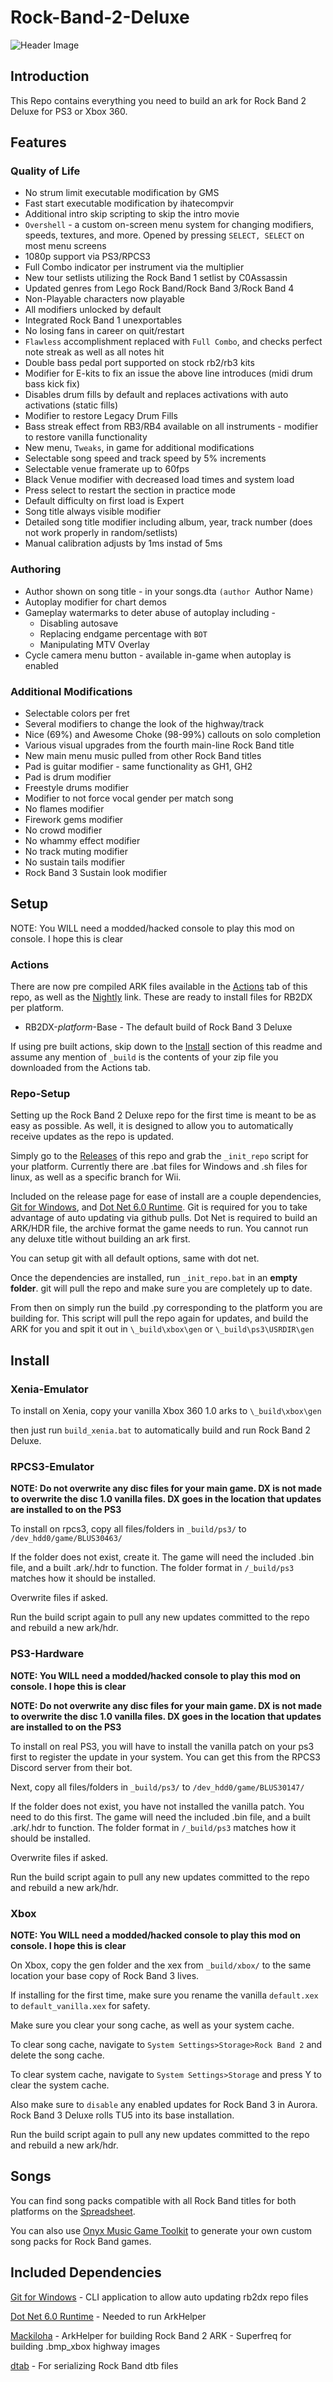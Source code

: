 # Rock-Band-2-Deluxe

![Header Image](dependencies/header.png)

## Introduction

This Repo contains everything you need to build an ark for Rock Band 2 Deluxe for PS3 or Xbox 360.

## Features

### Quality of Life
* No strum limit executable modification by GMS
* Fast start executable modification by ihatecompvir
* Additional intro skip scripting to skip the intro movie
* `Overshell` - a custom on-screen menu system for changing modifiers, speeds, textures, and more. Opened by pressing `SELECT, SELECT` on most menu screens
* 1080p support via PS3/RPCS3
* Full Combo indicator per instrument via the multiplier
* New tour setlists utilizing the Rock Band 1 setlist by C0Assassin
* Updated genres from Lego Rock Band/Rock Band 3/Rock Band 4
* Non-Playable characters now playable
* All modifiers unlocked by default
* Integrated Rock Band 1 unexportables
* No losing fans in career on quit/restart
* `Flawless` accomplishment replaced with `Full Combo`, and checks perfect note streak as well as all notes hit
* Double bass pedal port supported on stock rb2/rb3 kits
* Modifier for E-kits to fix an issue the above line introduces (midi drum bass kick fix)
* Disables drum fills by default and replaces activations with auto activations (static fills)
* Modifier to restore Legacy Drum Fills
* Bass streak effect from RB3/RB4 available on all instruments - modifier to restore vanilla functionality
* New menu, `Tweaks`, in game for additional modifications
* Selectable song speed and track speed by 5% increments
* Selectable venue framerate up to 60fps
* Black Venue modifier with decreased load times and system load
* Press select to restart the section in practice mode
* Default difficulty on first load is Expert
* Song title always visible modifier
* Detailed song title modifier including album, year, track number (does not work properly in random/setlists)
* Manual calibration adjusts by 1ms instad of 5ms

### Authoring
* Author shown on song title - in your songs.dta `(author `Author Name`)`
* Autoplay modifier for chart demos
* Gameplay watermarks to deter abuse of autoplay including -
    * Disabling autosave
    * Replacing endgame percentage with `BOT`
    * Manipulating MTV Overlay
* Cycle camera menu button - available in-game when autoplay is enabled

### Additional Modifications
* Selectable colors per fret
* Several modifiers to change the look of the highway/track
* Nice (69%) and Awesome Choke (98-99%) callouts on solo completion
* Various visual upgrades from the fourth main-line Rock Band title
* New main menu music pulled from other Rock Band titles
* Pad is guitar modifier - same functionality as GH1, GH2
* Pad is drum modifier
* Freestyle drums modifier
* Modifier to not force vocal gender per match song
* No flames modifier
* Firework gems modifier
* No crowd modifier
* No whammy effect modifier
* No track muting modifier
* No sustain tails modifier
* Rock Band 3 Sustain look modifier

## Setup

NOTE: You WILL need a modded/hacked console to play this mod on console. I hope this is clear

### Actions

There are now pre compiled ARK files available in the [Actions](https://github.com/hmxmilohax/rock-band-2-deluxe/actions) tab of this repo, as well as the [Nightly](https://nightly.link/hmxmilohax/rock-band-2-deluxe/workflows/build/main) link. These are ready to install files for RB2DX per platform.

* RB2DX-*platform*-Base - The default build of Rock Band 3 Deluxe

If using pre built actions, skip down to the [Install](#install) section of this readme and assume any mention of `_build` is the contents of your zip file you downloaded from the Actions tab.

### Repo-Setup
Setting up the Rock Band 2 Deluxe repo for the first time is meant to be as easy as possible.
As well, it is designed to allow you to automatically receive updates as the repo is updated.

Simply go to the [Releases](https://github.com/hmxmilohax/rock-band-2-deluxe/releases) of this repo and grab the `_init_repo` script for your platform. Currently there are .bat files for Windows and .sh files for linux, as well as a specific branch for Wii.

Included on the release page for ease of install are a couple dependencies, [Git for Windows](https://gitforwindows.org/), and [Dot Net 6.0 Runtime](https://dotnet.microsoft.com/en-us/download/dotnet/6.0/runtime).
Git is required for you to take advantage of auto updating via github pulls. Dot Net is required to build an ARK/HDR file, the archive format the game needs to run. You cannot run any deluxe title without building an ark first.

You can setup git with all default options, same with dot net.

Once the dependencies are installed, run `_init_repo.bat` in an **empty folder**. git will pull the repo and make sure you are completely up to date.

From then on simply run the build .py corresponding to the platform you are building for. This script will pull the repo again for updates, and build the ARK for you and spit it out in `\_build\xbox\gen` or `\_build\ps3\USRDIR\gen`

## Install

### Xenia-Emulator

To install on Xenia, copy your vanilla Xbox 360 1.0 arks to `\_build\xbox\gen`

then just run `build_xenia.bat` to automatically build and run Rock Band 2 Deluxe.

### RPCS3-Emulator

**NOTE: Do not overwrite any disc files for your main game. DX is not made to overwrite the disc 1.0 vanilla files. DX goes in the location that updates are installed to on the PS3**

To install on rpcs3, copy all files/folders in `_build/ps3/` to `/dev_hdd0/game/BLUS30463/`

If the folder does not exist, create it. The game will need the included .bin file, and a built .ark/.hdr to function. The folder format in `/_build/ps3` matches how it should be installed.

Overwrite files if asked.

Run the build script again to pull any new updates committed to the repo and rebuild a new ark/hdr.

### PS3-Hardware

**NOTE: You WILL need a modded/hacked console to play this mod on console. I hope this is clear**

**NOTE: Do not overwrite any disc files for your main game. DX is not made to overwrite the disc 1.0 vanilla files. DX goes in the location that updates are installed to on the PS3**

To install on real PS3, you will have to install the vanilla patch on your ps3 first to register the update in your system. You can get this from the RPCS3 Discord server from their bot.

Next, copy all files/folders in `_build/ps3/` to `/dev_hdd0/game/BLUS30147/`

If the folder does not exist, you have not installed the vanilla patch. You need to do this first. The game will need the included .bin file, and a built .ark/.hdr to function. The folder format in `/_build/ps3` matches how it should be installed.

Overwrite files if asked.

Run the build script again to pull any new updates committed to the repo and rebuild a new ark/hdr.

### Xbox

**NOTE: You WILL need a modded/hacked console to play this mod on console. I hope this is clear**

On Xbox, copy the gen folder and the xex from `_build/xbox/` to the same location your base copy of Rock Band 3 lives.

If installing for the first time, make sure you rename the vanilla `default.xex` to `default_vanilla.xex` for safety.

Make sure you clear your song cache, as well as your system cache.

To clear song cache, navigate to `System Settings>Storage>Rock Band 2` and delete the song cache.

To clear system cache, navigate to `System Settings>Storage` and press Y to clear the system cache.

Also make sure to `disable` any enabled updates for Rock Band 3 in Aurora. Rock Band 3 Deluxe rolls TU5 into its base installation.

Run the build script again to pull any new updates committed to the repo and rebuild a new ark/hdr.

## Songs

You can find song packs compatible with all Rock Band titles for both platforms on the [Spreadsheet](https://docs.google.com/spreadsheets/d/1-3lo2ASxM-3yVr_JH14F7-Lc1v2_FcS5Rv_yDCANEmk/edit#gid=0).


You can also use [Onyx Music Game Toolkit](https://github.com/mtolly/onyxite-customs) to generate your own custom song packs for Rock Band games.

## Included Dependencies

[Git for Windows](https://gitforwindows.org/) - CLI application to allow auto updating rb2dx repo files

[Dot Net 6.0 Runtime](https://dotnet.microsoft.com/en-us/download/dotnet/6.0/runtime) - Needed to run ArkHelper

[Mackiloha](https://github.com/PikminGuts92/Mackiloha) - ArkHelper for building Rock Band 2 ARK - Superfreq for building .bmp_xbox highway images

[dtab](https://github.com/mtolly/dtab) - For serializing Rock Band dtb files
